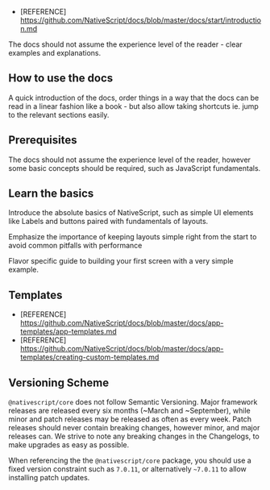 - [REFERENCE] https://github.com/NativeScript/docs/blob/master/docs/start/introduction.md

The docs should not assume the experience level of the reader - clear examples and explanations.

## How to use the docs

A quick introduction of the docs, order things in a way that the docs can be read in a linear fashion like a book - but also allow taking shortcuts ie. jump to the relevant sections easily.

## Prerequisites

The docs should not assume the experience level of the reader, however some basic concepts should be required, such as JavaScript fundamentals.

## Learn the basics

Introduce the absolute basics of NativeScript, such as simple UI elements like Labels and buttons paired with fundamentals of layouts.

Emphasize the importance of keeping layouts simple right from the start to avoid common pitfalls with performance

Flavor specific guide to building your first screen with a very simple example.

## Templates

- [REFERENCE] https://github.com/NativeScript/docs/blob/master/docs/app-templates/app-templates.md
- [REFERENCE] https://github.com/NativeScript/docs/blob/master/docs/app-templates/creating-custom-templates.md

## Versioning Scheme

`@nativescript/core` does not follow Semantic Versioning. Major framework releases are released every six months (~March and ~September), while minor and patch releases may be released as often as every week. Patch releases should never contain breaking changes, however minor, and major releases can. We strive to note any breaking changes in the Changelogs, to make upgrades as easy as possible.

When referencing the the `@nativescript/core` package, you should use a fixed version constraint such as `7.0.11`, or alternatively `~7.0.11` to allow installing patch updates.
